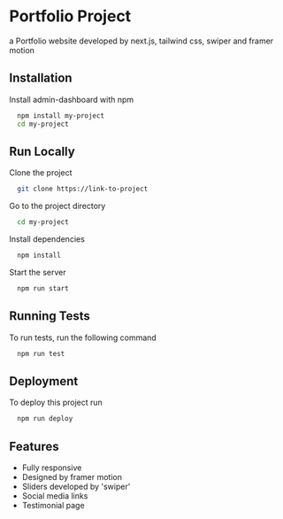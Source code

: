 # Portfolio Project

a Portfolio website developed by next.js, tailwind css, swiper and framer motion

## Installation

Install admin-dashboard with npm

```bash
  npm install my-project
  cd my-project
```

## Run Locally

Clone the project

```bash
  git clone https://link-to-project
```

Go to the project directory

```bash
  cd my-project
```

Install dependencies

```bash
  npm install
```

Start the server

```bash
  npm run start
```

## Running Tests

To run tests, run the following command

```bash
  npm run test
```

## Deployment

To deploy this project run

```bash
  npm run deploy
```

## Features

- Fully responsive
- Designed by framer motion
- Sliders developed by 'swiper'
- Social media links
- Testimonial page
